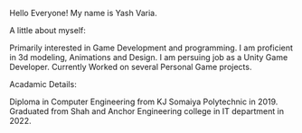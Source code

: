Hello Everyone!
My name is Yash Varia.

A little about myself:

Primarily interested in Game Development and programming.
I am proficient in 3d modeling, Animations and Design.
I am persuing job as a Unity Game Developer.
Currently Worked on several Personal Game projects.

Acadamic Details:

Diploma in Computer Engineering from KJ Somaiya Polytechnic in 2019.
Graduated from Shah and Anchor Engineering college in IT department in 2022.

<!---
Yash-Varia/Yash-Varia is a ✨ special ✨ repository because its `README.md` (this file) appears on your GitHub profile.
You can click the Preview link to take a look at your changes.
--->
